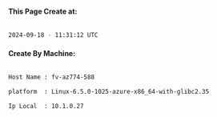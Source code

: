 
   
#### This Page Create at:

```bash

2024-09-18 - 11:31:12 UTC

```

#### Create By Machine:

```bash

Host Name : fv-az774-588

platform  : Linux-6.5.0-1025-azure-x86_64-with-glibc2.35

Ip Local  : 10.1.0.27

```

